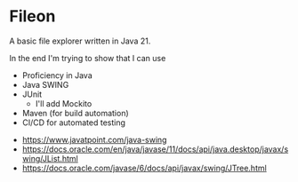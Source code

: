 # Fileon

A basic file explorer written in Java 21.

In the end I'm trying to show that I can use

* Proficiency in Java
* Java SWING
* JUnit
  * I'll add Mockito
* Maven (for build automation)
* CI/CD for automated testing

- https://www.javatpoint.com/java-swing
- https://docs.oracle.com/en/java/javase/11/docs/api/java.desktop/javax/swing/JList.html
- https://docs.oracle.com/javase/6/docs/api/javax/swing/JTree.html
